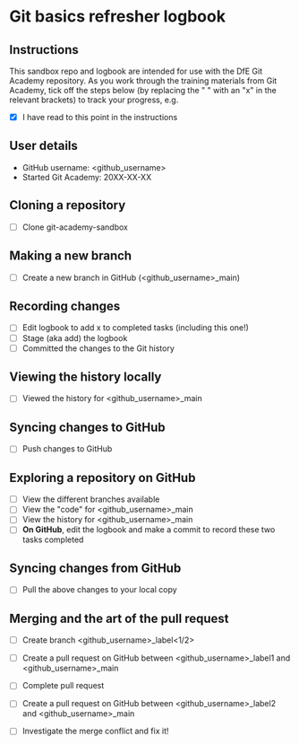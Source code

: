 # Git basics refresher logbook

## Instructions

This sandbox repo and logbook are intended for use with the DfE Git Academy repository. As you work through the training materials from Git Academy, tick off the steps below (by replacing the " " with an "x" in the relevant brackets) to track your progress, e.g. 

- [x] I have read to this point in the instructions

## User details

- GitHub username: <github_username>
- Started Git Academy: 20XX-XX-XX

## Cloning a repository

- [ ] Clone git-academy-sandbox

## Making a new branch

- [ ] Create a new branch in GitHub (<github_username>_main)

## Recording changes

- [ ] Edit logbook to add x to completed tasks (including this one!)
- [ ] Stage (aka add) the logbook
- [ ] Committed the changes to the Git history

## Viewing the history locally

- [ ] Viewed the history for <github_username>_main

## Syncing changes to GitHub

- [ ] Push changes to GitHub

## Exploring a repository on GitHub

- [ ] View the different branches available
- [ ] View the "code" for <github_username>_main
- [ ] View the history for <github_username>_main
- [ ] **On GitHub**, edit the logbook and make a commit to record these two tasks completed

## Syncing changes from GitHub

- [ ] Pull the above changes to your local copy

## Merging and the art of the pull request

- [ ] Create branch <github_username>_label<1/2>
- [ ] Create a pull request on GitHub between <github_username>_label1 and <github_username>_main
- [ ] Complete pull request
- [ ] Create a pull request on GitHub between <github_username>_label2 and <github_username>_main
- [ ] Investigate the merge conflict and fix it!

      
